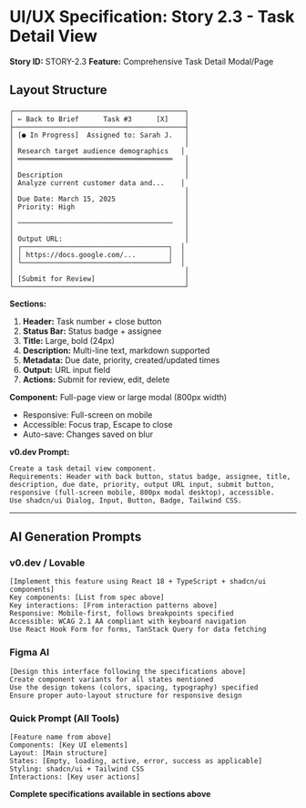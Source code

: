 # UI/UX Specification: Story 2.3 - Task Detail View

**Story ID:** STORY-2.3
**Feature:** Comprehensive Task Detail Modal/Page

## Layout Structure
```
┌──────────────────────────────────────────┐
│ ← Back to Brief      Task #3      [X]    │
├──────────────────────────────────────────┤
│ [● In Progress]  Assigned to: Sarah J.   │
│                                          │
│ Research target audience demographics   │
│ ══════════════════════════════════════   │
│                                          │
│ Description                              │
│ Analyze current customer data and...    │
│                                          │
│ Due Date: March 15, 2025                 │
│ Priority: High                           │
│                                          │
│ ──────────────────────────────────────   │
│                                          │
│ Output URL:                              │
│ ┌────────────────────────────────────┐  │
│ │ https://docs.google.com/...        │  │
│ └────────────────────────────────────┘  │
│                                          │
│ [Submit for Review]                      │
└──────────────────────────────────────────┘
```

**Sections:**
1. **Header:** Task number + close button
2. **Status Bar:** Status badge + assignee
3. **Title:** Large, bold (24px)
4. **Description:** Multi-line text, markdown supported
5. **Metadata:** Due date, priority, created/updated times
6. **Output:** URL input field
7. **Actions:** Submit for review, edit, delete

**Component:** Full-page view or large modal (800px width)
- Responsive: Full-screen on mobile
- Accessible: Focus trap, Escape to close
- Auto-save: Changes saved on blur

**v0.dev Prompt:**
```
Create a task detail view component.
Requirements: Header with back button, status badge, assignee, title, description, due date, priority, output URL input, submit button, responsive (full-screen mobile, 800px modal desktop), accessible.
Use shadcn/ui Dialog, Input, Button, Badge, Tailwind CSS.
```

---

## AI Generation Prompts

### v0.dev / Lovable
```
[Implement this feature using React 18 + TypeScript + shadcn/ui components]
Key components: [List from spec above]
Key interactions: [From interaction patterns above]
Responsive: Mobile-first, follows breakpoints specified
Accessible: WCAG 2.1 AA compliant with keyboard navigation
Use React Hook Form for forms, TanStack Query for data fetching
```

### Figma AI
```
[Design this interface following the specifications above]
Create component variants for all states mentioned
Use the design tokens (colors, spacing, typography) specified
Ensure proper auto-layout structure for responsive design
```

### Quick Prompt (All Tools)
```
[Feature name from above]
Components: [Key UI elements]
Layout: [Main structure]  
States: [Empty, loading, active, error, success as applicable]
Styling: shadcn/ui + Tailwind CSS
Interactions: [Key user actions]
```

**Complete specifications available in sections above**
